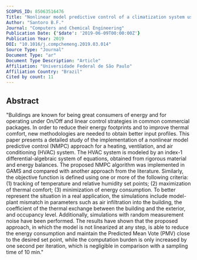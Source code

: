 ```yaml
---
SCOPUS_ID: 85063516476
Title: "Nonlinear model predictive control of a climatization system using rigorous nonlinear model"
Author: "Santoro B.F."
Journal: "Computers and Chemical Engineering"
Publication Date: {'$date': '2019-06-09T00:00:00Z'}
Publication Year: 2019
DOI: "10.1016/j.compchemeng.2019.03.014"
Source Type: "Journal"
Document Type: "ar"
Document Type Description: "Article"
Affiliation: "Universidade Federal de São Paulo"
Affiliation Country: "Brazil"
Cited by count: 11
---
```


## Abstract
"Buildings are known for being great consumers of energy and for operating under On/Off and linear control strategies in common commercial packages. In order to reduce their energy footprints and to improve thermal comfort, new methodologies are needed to obtain better input profiles. This paper presents a detailed study of the implementation of a nonlinear model predictive control (NMPC) approach for a heating, ventilation, and air conditioning (HVAC) system. The HVAC system is modeled by an index-1 differential-algebraic system of equations, obtained from rigorous material and energy balances. The proposed NMPC algorithm was implemented in GAMS and compared with another approach from the literature. Similarly, the objective function is defined using one or more of the following criteria: (1) tracking of temperature and relative humidity set points; (2) maximization of thermal comfort; (3) minimization of energy consumption. To better represent the situation in a real application, the simulations include model-plant mismatch in parameters such as air infiltration into the building, the coefficient of the thermal exchange between the building and the exterior, and occupancy level. Additionally, simulations with random measurement noise have been performed. The results have shown that the proposed approach, in which the model is not linearized at any step, is able to reduce the energy consumption and maintain the Predicted Mean Vote (PMV) close to the desired set point, while the computation burden is only increased by one second per iteration, which is negligible in comparison with a sampling time of 10 min."
